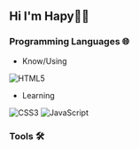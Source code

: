 ## Hi I'm Hapy👋🏻

### Programming Languages 🌐

- Know/Using

![HTML5](https://img.shields.io/badge/-HTML5-%23E44D27?style=flat-square&logo=html5&logoColor=ffffff)

- Learning

![CSS3](https://img.shields.io/badge/-CSS3-%231572B6?style=flat-square&logo=css3)
![JavaScript](https://img.shields.io/badge/-JavaScript-%23F7DF1C?style=flat-square&logo=javascript&logoColor=000000&labelColor=%23F7DF1C&color=%23FFCE5A)

### Tools 🛠️



<!--
**hapy0/hapy0** is a ✨ _special_ ✨ repository because its `README.md` (this file) appears on your GitHub profile.
